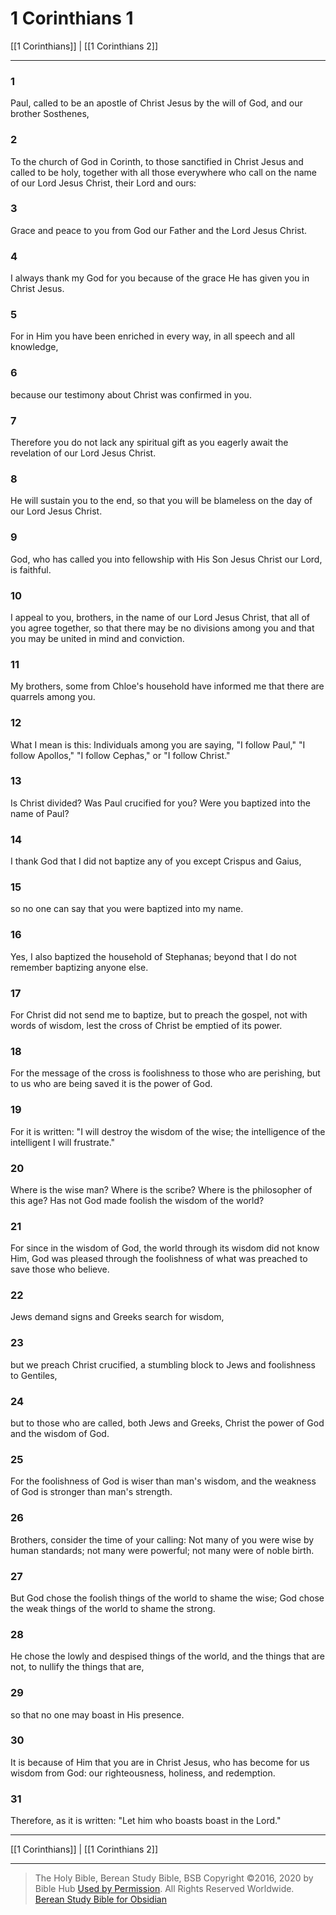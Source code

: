 # 1 Corinthians 1

[[1 Corinthians]] | [[1 Corinthians 2]]

---

### 1
Paul, called to be an apostle of Christ Jesus by the will of God, and our brother Sosthenes,

### 2
To the church of God in Corinth, to those sanctified in Christ Jesus and called to be holy, together with all those everywhere who call on the name of our Lord Jesus Christ, their Lord and ours:

### 3
Grace and peace to you from God our Father and the Lord Jesus Christ.

### 4
I always thank my God for you because of the grace He has given you in Christ Jesus.

### 5
For in Him you have been enriched in every way, in all speech and all knowledge,

### 6
because our testimony about Christ was confirmed in you.

### 7
Therefore you do not lack any spiritual gift as you eagerly await the revelation of our Lord Jesus Christ.

### 8
He will sustain you to the end, so that you will be blameless on the day of our Lord Jesus Christ.

### 9
God, who has called you into fellowship with His Son Jesus Christ our Lord, is faithful.

### 10
I appeal to you, brothers, in the name of our Lord Jesus Christ, that all of you agree together, so that there may be no divisions among you and that you may be united in mind and conviction.

### 11
My brothers, some from Chloe's household have informed me that there are quarrels among you.

### 12
What I mean is this: Individuals among you are saying, "I follow Paul," "I follow Apollos," "I follow Cephas," or "I follow Christ."

### 13
Is Christ divided? Was Paul crucified for you? Were you baptized into the name of Paul?

### 14
I thank God that I did not baptize any of you except Crispus and Gaius,

### 15
so no one can say that you were baptized into my name.

### 16
Yes, I also baptized the household of Stephanas; beyond that I do not remember baptizing anyone else.

### 17
For Christ did not send me to baptize, but to preach the gospel, not with words of wisdom, lest the cross of Christ be emptied of its power.

### 18
For the message of the cross is foolishness to those who are perishing, but to us who are being saved it is the power of God.

### 19
For it is written: "I will destroy the wisdom of the wise; the intelligence of the intelligent I will frustrate."

### 20
Where is the wise man? Where is the scribe? Where is the philosopher of this age? Has not God made foolish the wisdom of the world?

### 21
For since in the wisdom of God, the world through its wisdom did not know Him, God was pleased through the foolishness of what was preached to save those who believe.

### 22
Jews demand signs and Greeks search for wisdom,

### 23
but we preach Christ crucified, a stumbling block to Jews and foolishness to Gentiles,

### 24
but to those who are called, both Jews and Greeks, Christ the power of God and the wisdom of God.

### 25
For the foolishness of God is wiser than man's wisdom, and the weakness of God is stronger than man's strength.

### 26
Brothers, consider the time of your calling: Not many of you were wise by human standards; not many were powerful; not many were of noble birth.

### 27
But God chose the foolish things of the world to shame the wise; God chose the weak things of the world to shame the strong.

### 28
He chose the lowly and despised things of the world, and the things that are not, to nullify the things that are,

### 29
so that no one may boast in His presence.

### 30
It is because of Him that you are in Christ Jesus, who has become for us wisdom from God: our righteousness, holiness, and redemption.

### 31
Therefore, as it is written: "Let him who boasts boast in the Lord."

---

[[1 Corinthians]] | [[1 Corinthians 2]]

---

> The Holy Bible, Berean Study Bible, BSB
> Copyright &copy;2016, 2020 by Bible Hub
> [Used by Permission](https://berean.bible/terms.htm). All Rights Reserved Worldwide.
> [Berean Study Bible for Obsidian](https://github.com/gapmiss/berean-study-bible-for-obsidian)</small>

